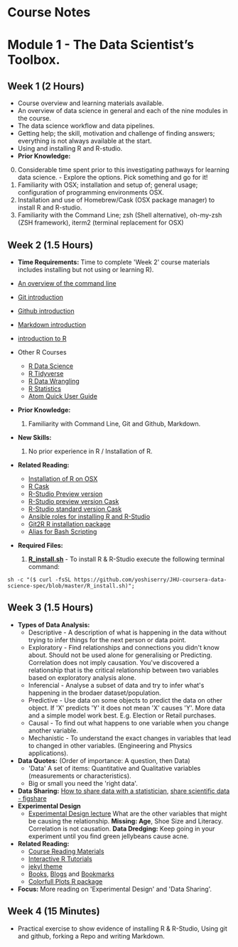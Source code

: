 # Course Notes

# Module 1 - The Data Scientist’s Toolbox.

## Week 1 (2 Hours)
* Course overview and learning materials available.
* An overview of data science in general and each of the nine modules in the course.
* The data science workflow and data pipelines.
* Getting help; the skill, motivation and challenge of finding answers; everything is not always available at the start.
* Using and installing R and R-studio.
* **Prior Knowledge:**
0. Considerable time spent prior to this investigating pathways for learning data science. - Explore the options. Pick something and go for it!
1. Familiarity with OSX; installation and setup of; general usage; configuration of programming environments OSX.
2. Installation and use of Homebrew/Cask (OSX package manager) to install R and R-studio.
3. Familiarity with the Command Line; zsh (Shell alternative), oh-my-zsh (ZSH framework), iterm2 (terminal replacement for OSX)

## Week 2 (1.5 Hours)
* **Time Requirements:** Time to complete 'Week 2' course materials includes installing but not using or learning R).
* [An overview of the command line](https://www.lynda.com/Mac-OS-X-10-6-tutorials/Unix-for-Mac-OS-X-Users/78546-2.html "Introduction to Unix/Terminal")
* [Git introduction](https://www.lynda.com/Git-tutorials/Git-Essential-Training/100222-2.html "Introduction to Git in Terminal")
* [Github introduction](https://www.lynda.com/Git-tutorials/Up-Running-Git-GitHub/409275-2.html "Introduction to collaboration on Github in Terminal")
* [Markdown introduction](https://www.lynda.com/Web-Development-tutorials/Up-Running-Markdown/438888-2.html "Introduction to markdown")
* [introduction to R](https://www.lynda.com/R-tutorials/Up-Running-R/120612-2.html  "Basic Introduction to R")
* Other R Courses
  - [R Data Science](https://www.lynda.com/R-tutorials/R-Data-Science-Lunchbreak-Lessons/651209-2.html)
  - [R Tidyverse](https://www.lynda.com/R-tutorials/Learning-R-Tidyverse/586672-2.html)
  - [R Data Wrangling](https://www.lynda.com/R-tutorials/Data-Wrangling-R/594442-2.html)
  - [R Statistics](https://www.lynda.com/R-tutorials/R-Statistics-Essential-Training/142447-2.html)
  - [Atom Quick User Guide](https://flight-manual.atom.io/using-atom/sections/github-package/)
* **Prior Knowledge:**
  1. Familiarity with Command Line, Git and Github, Markdown.

* **New Skills:**
  1. No prior experience in R / Installation of R.

* **Related Reading:**
  - [Installation of R on OSX](https://cran.r-project.org/bin/macosx/)
  - [R Cask](https://github.com/caskroom/homebrew-cask/blob/master/Casks/r-app.rb)
  - [R-Studio Preview version](https://www.rstudio.com/products/rstudio/download/preview/)
  - [R-Studio preview version Cask](https://github.com/caskroom/homebrew-versions/blob/master/Casks/rstudio-preview.rb)
  - [R-Studio standard version Cask](https://github.com/caskroom/homebrew-cask/blob/master/Casks/rstudio.rb)
  - [Ansible roles for installing R and R-Studio](https://github.com/hoir/ansible-role-osx-r)
  - [Git2R R installation package](https://github.com/ropensci/git2r)
  - [Alias for Bash Scripting](https://www.computerworld.com/article/2598087/linux/how-to-use-aliases-in-linux-shell-commands.html)

* **Required Files:**
  1. **[R_install.sh](https://github.com/yoshiserry/JHU-coursera-data-science-spec/blob/master/R_install.sh)** - To install R & R-Studio execute the following terminal command:
```
sh -c "($ curl -fsSL https://github.com/yoshiserry/JHU-coursera-data-science-spec/blob/master/R_install.sh)";
```
## Week 3 (1.5 Hours)
* **Types of Data Analysis:**
  - Descriptive - A description of what is happening in the data without trying to infer things for the next person or data point.
  - Exploratory - Find relationships and connections you didn't know about. Should not be used alone for generalising or Predicting. Correlation does not imply causation. You've discovered a relationship that is the critical relationship between two variables based on exploratory analysis alone.
  - Inferencial - Analyse a subset of data and try to infer what's happening in the brodaer dataset/population.
  - Predictive - Use data on some objects to predict the data on other object. If 'X' predicts 'Y' it does not mean 'X' causes 'Y'. More data and a simple model work best. E.g. Election or Retail purchases.
  - Causal - To find out what happens to one variable when you change another variable.
  - Mechanistic - To understand the exact changes in variables that lead to changed in other variables. (Engineering and Physics applications).
* **Data Quotes:** (Order of importance: A question, then Data)
    - 'Data' A set of items: Quantitative and Qualitative variables (measurements or characteristics).
    - Big or small you need the 'right data'.
* **Data Sharing:** [How to share data with a statistician](https://github.com/jtleek/datasharing), [share scientific data - figshare](https://figshare.com/)
* **Experimental Design**
    - [Experimental Design lecture](https://www.coursera.org/learn/data-scientists-tools/lecture/NUYrv/experimental-design) What are the other variables that might be causing the relationship. **Missing: Age**, Shoe Size and Literacy. Correlation is not causation. **Data Dredging:** Keep going in your experiment until you find green jellybeans cause acne.
* **Related Reading:**
    - [Course Reading Materials](http://jtleek.com/book/)
    - [Interactive R Tutorials](http://swirlstats.com/)
    - [jekyl theme](https://github.com/hemangsk/Gravity)
    - [Books](https://github.com/hoir/ansible-role-osx-r), [Blogs](http://alyssafrazee.com/writing/) and [Bookmarks](http://alyssafrazee.com/2013/06/27/links-cheatsheets.html)
    - [Colorfull Plots R package](https://github.com/alyssafrazee/RSkittleBrewer)
* **Focus:** More reading on 'Experimental Design' and 'Data Sharing'.
## Week 4 (15 Minutes)
  - Practical exercise to show evidence of installing R & R-Studio, Using git and github, forking a Repo and writing Markdown.
